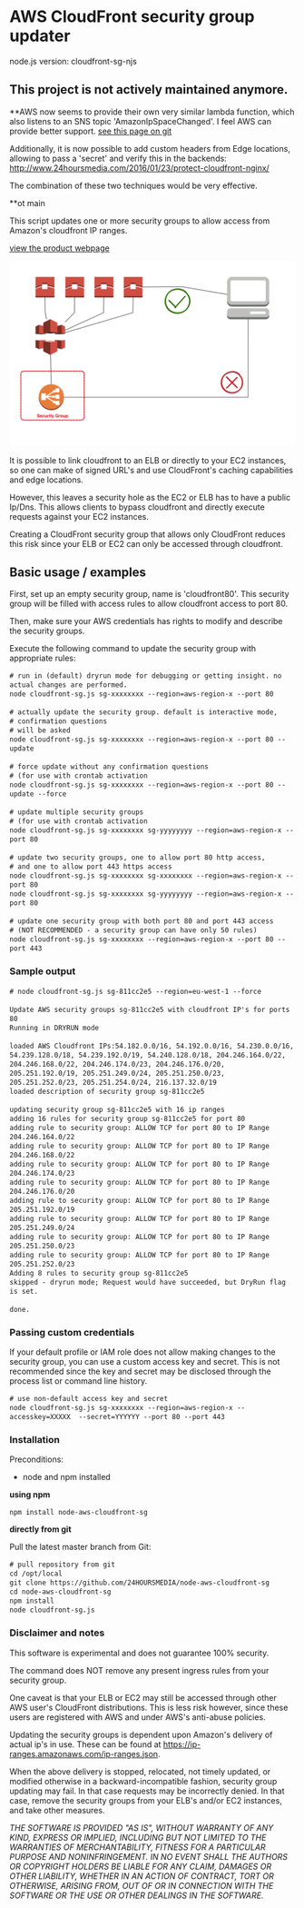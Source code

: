 # AWS CloudFront security group updater
node.js version: cloudfront-sg-njs



## This project is not actively maintained anymore.


**AWS now seems to provide their own very similar lambda function, which also listens to an SNS topic 'AmazonIpSpaceChanged'.
I feel AWS can provide better support. [see this page on git](https://github.com/awslabs/aws-cloudfront-samples/tree/master/update_security_groups_lambda)

Additionally, it is now possible to add custom headers from Edge locations, allowing to pass a 'secret' and verify this in the backends: http://www.24hoursmedia.com/2016/01/23/protect-cloudfront-nginx/

The combination of these two techniques would be very effective.

**ot main



This script updates one or more security groups to allow access from Amazon's cloudfront IP ranges.

[view the product webpage](http://www.24hoursmedia.com/2015/10/08/aws-cloudfront-elb-securitygroup/)

![CF](doc/assets/picture.png "cloudfront-sg-njs")

It is possible to link cloudfront to an ELB or directly to your EC2 instances, so one can make of signed URL's and use CloudFront's caching capabilities and edge locations.

However, this leaves a security hole as the EC2 or ELB has to have a public Ip/Dns. This allows clients to bypass cloudfront and directly execute requests against your EC2 instances.

Creating a CloudFront security group that allows only CloudFront reduces this risk since your ELB or EC2 can only be accessed through cloudfront.

## Basic usage / examples

First, set up an empty security group, name is 'cloudfront80'. This security group will be filled with access rules to allow cloudfront access to port 80.

Then, make sure your AWS credentials has rights to modify and describe the security groups.

Execute the following command to update the security group with appropriate rules:

```
# run in (default) dryrun mode for debugging or getting insight. no actual changes are performed.
node cloudfront-sg.js sg-xxxxxxxx --region=aws-region-x --port 80

# actually update the security group. default is interactive mode,
# confirmation questions
# will be asked
node cloudfront-sg.js sg-xxxxxxxx --region=aws-region-x --port 80 --update

# force update without any confirmation questions
# (for use with crontab activation
node cloudfront-sg.js sg-xxxxxxxx --region=aws-region-x --port 80 --update --force

# update multiple security groups
# (for use with crontab activation
node cloudfront-sg.js sg-xxxxxxxx sg-yyyyyyyy --region=aws-region-x --port 80

# update two security groups, one to allow port 80 http access,
# and one to allow port 443 https access
node cloudfront-sg.js sg-xxxxxxxx sg-xxxxxxxx --region=aws-region-x --port 80
node cloudfront-sg.js sg-xxxxxxxx sg-yyyyyyyy --region=aws-region-x --port 80

# update one security group with both port 80 and port 443 access
# (NOT RECOMMENDED - a security group can have only 50 rules)
node cloudfront-sg.js sg-xxxxxxxx --region=aws-region-x --port 80 --port 443

```

### Sample output

```
# node cloudfront-sg.js sg-811cc2e5 --region=eu-west-1 --force

Update AWS security groups sg-811cc2e5 with cloudfront IP's for ports 80
Running in DRYRUN mode

loaded AWS Cloudfront IPs:54.182.0.0/16, 54.192.0.0/16, 54.230.0.0/16, 54.239.128.0/18, 54.239.192.0/19, 54.240.128.0/18, 204.246.164.0/22, 204.246.168.0/22, 204.246.174.0/23, 204.246.176.0/20, 205.251.192.0/19, 205.251.249.0/24, 205.251.250.0/23, 205.251.252.0/23, 205.251.254.0/24, 216.137.32.0/19
loaded description of security group sg-811cc2e5

updating security group sg-811cc2e5 with 16 ip ranges
adding 16 rules for security group sg-811cc2e5 for port 80
adding rule to security group: ALLOW TCP for port 80 to IP Range 204.246.164.0/22
adding rule to security group: ALLOW TCP for port 80 to IP Range 204.246.168.0/22
adding rule to security group: ALLOW TCP for port 80 to IP Range 204.246.174.0/23
adding rule to security group: ALLOW TCP for port 80 to IP Range 204.246.176.0/20
adding rule to security group: ALLOW TCP for port 80 to IP Range 205.251.192.0/19
adding rule to security group: ALLOW TCP for port 80 to IP Range 205.251.249.0/24
adding rule to security group: ALLOW TCP for port 80 to IP Range 205.251.250.0/23
adding rule to security group: ALLOW TCP for port 80 to IP Range 205.251.252.0/23
Adding 8 rules to security group sg-811cc2e5
skipped - dryrun mode; Request would have succeeded, but DryRun flag is set.

done.
```

### Passing custom credentials

If your default profile or IAM role does not allow making changes to the security group, you can use a custom access key and secret.
This is not recommended since the key and secret may be disclosed through the process list or command line history.

```
# use non-default access key and secret
node cloudfront-sg.js sg-xxxxxxxx --region=aws-region-x --accesskey=XXXXX  --secret=YYYYYY --port 80 --port 443
```

### Installation

Preconditions:

* node and npm installed

**using npm**

```
npm install node-aws-cloudfront-sg
```

**directly from git**

Pull the latest master branch from Git:
```
# pull repository from git
cd /opt/local
git clone https://github.com/24HOURSMEDIA/node-aws-cloudfront-sg
cd node-aws-cloudfront-sg
npm install
node cloudfront-sg.js
```




### Disclaimer and notes

This software is experimental and does not guarantee 100% security.

The command does NOT remove any present ingress rules from your security group.

One caveat is that your ELB or EC2 may still be accessed through other AWS user's CloudFront distributions.
This is less risk however, since these users are registered with AWS and under AWS's anti-abuse policies.

Updating the security groups is dependent upon Amazon's delivery of actual ip's in use.
These can be found at https://ip-ranges.amazonaws.com/ip-ranges.json.

When the above delivery is stopped, relocated, not timely updated, or modified otherwise in a backward-incompatible fashion, security group updating may fail. In that case requests may be incorrectly denied.
In that case, remove the security groups from your ELB's and/or EC2 instances, and take other measures.


*THE SOFTWARE IS PROVIDED "AS IS", WITHOUT WARRANTY OF ANY KIND, EXPRESS OR
 IMPLIED, INCLUDING BUT NOT LIMITED TO THE WARRANTIES OF MERCHANTABILITY,
 FITNESS FOR A PARTICULAR PURPOSE AND NONINFRINGEMENT. IN NO EVENT SHALL THE
 AUTHORS OR COPYRIGHT HOLDERS BE LIABLE FOR ANY CLAIM, DAMAGES OR OTHER
 LIABILITY, WHETHER IN AN ACTION OF CONTRACT, TORT OR OTHERWISE, ARISING FROM,
 OUT OF OR IN CONNECTION WITH THE SOFTWARE OR THE USE OR OTHER DEALINGS IN THE
 SOFTWARE.*



